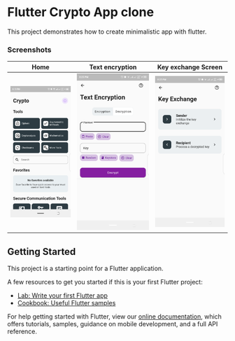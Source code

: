 # Flutter Crypto App clone

This project demonstrates how to create minimalistic app with flutter.

### Screenshots

| Home        | Text encryption | Key exchange Screen |
| ------------- |:-------------:| :-------------:|
| <img src="screenshoots/home.png" /> | <img src="screenshoots/text_encryption.png" /> | <img src="screenshoots/key_exchange.png" /> |


## Getting Started

This project is a starting point for a Flutter application.

A few resources to get you started if this is your first Flutter project:

- [Lab: Write your first Flutter app](https://flutter.dev/docs/get-started/codelab)
- [Cookbook: Useful Flutter samples](https://flutter.dev/docs/cookbook)

For help getting started with Flutter, view our
[online documentation](https://flutter.dev/docs), which offers tutorials,
samples, guidance on mobile development, and a full API reference.
